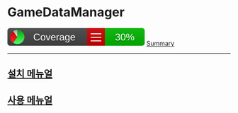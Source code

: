 # GameDataManager

[![Converage](/test/coverage/badge_linecoverage.svg)](file:///G:/%EA%B3%B5%EC%9C%A0%20%EB%93%9C%EB%9D%BC%EC%9D%B4%EB%B8%8C/%ED%94%84%EB%A1%9C%EC%A0%9D%ED%8A%B8%20MARS/PatchDataOrigin/.tools/GameDataManager/test/coverage/index.html)
[Summary](/test/coverage/Summary.txt)

---
## [설치 메뉴얼](https://www.notion.so/devsisters/3D-326efdf7ec7f4c379b1d2b0144e9fd4e)
## [사용 메뉴얼](https://www.notion.so/devsisters/GameDataManager-4a9b8e5f6f1c4f17ad117507c1762017)

